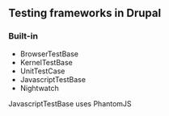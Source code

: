 ## Testing frameworks in Drupal

### Built-in

* BrowserTestBase
* KernelTestBase
* UnitTestCase
* JavascriptTestBase
* Nightwatch

<aside class="notes">
  JavascriptTestBase uses PhantomJS
</aside>
